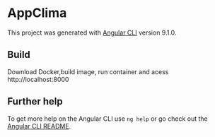 # AppClima

This project was generated with [Angular CLI](https://github.com/angular/angular-cli) version 9.1.0.

## Build

Download Docker,build image, run container and acess http://localhost:8000

## Further help

To get more help on the Angular CLI use `ng help` or go check out the [Angular CLI README](https://github.com/angular/angular-cli/blob/master/README.md).
